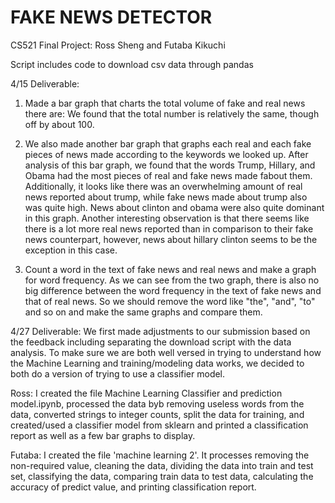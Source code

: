 # FAKE NEWS DETECTOR
CS521 Final Project: Ross Sheng and Futaba Kikuchi 

Script includes code to download csv data through pandas

4/15 Deliverable:


1. Made a bar graph that charts the total volume of fake and real news there are: We found that the total number is relatively the same, though off by about 100. 

2. We also made another bar graph that graphs each real and each fake pieces of news made according to the keywords we looked up.
 		After analysis of this bar graph, we found that the words Trump, Hillary, and Obama had the most pieces of real and fake news made fabout them. 
		Additionally, it looks like there was an overwhelming amount of real news reported about trump, while fake news made about trump also was quite high.
		News about clinton and obama were also quite dominant in this graph. Another interesting observation is that there seems like there is a lot more 
		real news reported than in comparison to their fake news counterpart, however, news about hillary clinton seems to be the exception in this case. 

3. Count a word in the text of fake news and real news and make a graph for word frequency. As we can see from the two graph, there is also no big difference between the word frequency in the text of fake news and that of real news. So we should remove the word like "the", "and", "to" and so on and make the same graphs and compare them. 






4/27 Deliverable:
We first made adjustments to our submission based on the feedback including separating the download script with the data analysis.
To make sure we are both well versed in trying to understand how the Machine Learning and training/modeling data works, we decided to 
both do a version of trying to use a classifier model. 

Ross: I created the file Machine Learning Classifier and prediction model.ipynb, processed the data byb removing useless words from the data,
	converted strings to integer counts, split the data for training, and created/used a classifier model from sklearn and printed a classification 
	report as well as a few bar graphs to display. 

Futaba: I created the file 'machine learning 2'. It processes removing the non-required value, cleaning the data, dividing the data into 
train and test set, classifying the data, comparing train data to test data, calculating the accuracy of predict value, and printing classification report.